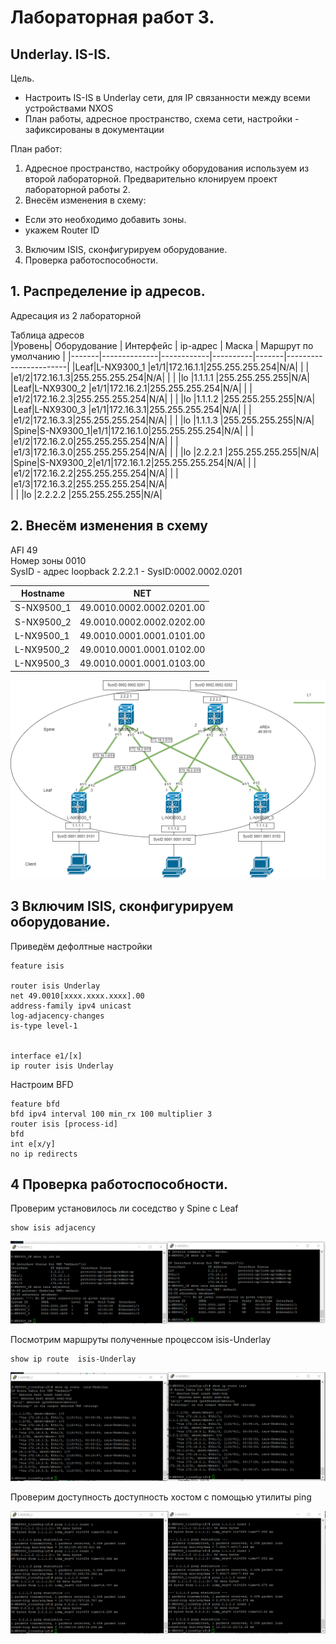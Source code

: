 # Лабораторная работ 3.
## Underlay. IS-IS.

Цель.
- Настроить IS-IS в Underlay сети, для IP связанности между всеми устройствами NXOS
- План работы, адресное пространство, схема сети, настройки - зафиксированы в документации


План работ:
1) Адресное пространство, настройку оборудования используем из второй лабораторной. Предварительно клонируем проект лабораторной работы 2. 
2) Внесём изменения в схему: 
 - Если это необходимо добавить зоны.
 - укажем Router ID
3) Включим ISIS, сконфигурируем оборудование.
4) Проверка работоспособности.

 
## 1. Распределение ip адресов.

Адресация из 2 лабораторной

Таблица адресов  
|Уровень| Оборудование | Интерфейс  | ip-адрес | Маска |  Маршрут по умолчанию |
|-------|--------------|------------|----------|-------|-----------------------|
|Leaf|L-NX9300_1 |e1/1|172.16.1.1|255.255.255.254|N/A|
|    |           |e1/2|172.16.1.3|255.255.255.254|N/A|
|    |           |lo  |1.1.1.1   |255.255.255.255|N/A|
|Leaf|L-NX9300_2 |e1/1|172.16.2.1|255.255.255.254|N/A|
|    |           |e1/2|172.16.2.3|255.255.255.254|N/A|
|    |           |lo  |1.1.1.2   |255.255.255.255|N/A|
|Leaf|L-NX9300_3 |e1/1|172.16.3.1|255.255.255.254|N/A|
|    |           |e1/2|172.16.3.3|255.255.255.254|N/A|
|    |           |lo  |1.1.1.3   |255.255.255.255|N/A|
|Spine|S-NX9300_1|e1/1|172.16.1.0|255.255.255.254|N/A|
|     |          |e1/2|172.16.2.0|255.255.255.254|N/A|
|     |          |e1/3|172.16.3.0|255.255.255.254|N/A|
|     |          |lo  |2.2.2.1   |255.255.255.255|N/A|
|Spine|S-NX9300_2|e1/1|172.16.1.2|255.255.255.254|N/A|
|     |          |e1/2|172.16.2.2|255.255.255.254|N/A|
|     |          |e1/3|172.16.3.2|255.255.255.254|N/A|  
|     |          |lo  |2.2.2.2   |255.255.255.255|N/A|

## 2. Внесём изменения в схему

AFI 49  
Номер зоны 0010  
SysID - адрес loopback 2.2.2.1 - SysID:0002.0002.0201

| Hostname | NET                     |
|----------|-------------------------|
|S-NX9500_1|49.0010.0002.0002.0201.00|
|S-NX9500_2|49.0010.0002.0002.0202.00|
|L-NX9500_1|49.0010.0001.0001.0101.00|
|L-NX9500_2|49.0010.0001.0001.0102.00|
|L-NX9500_3|49.0010.0001.0001.0103.00|

![alt text](lab3_1.drawio.png)

## 3 Включим ISIS, сконфигурируем оборудование.

Приведём дефолтные настройки

```
feature isis

router isis Underlay
net 49.0010[xxxx.xxxx.xxxx].00
address-family ipv4 unicast
log-adjacency-changes
is-type level-1


interface e1/[x]
ip router isis Underlay
```

Настроим BFD

```
feature bfd
bfd ipv4 interval 100 min_rx 100 multiplier 3
router isis [process-id]
bfd
int e[x/y]
no ip redirects

```

## 4 Проверка работоспособности.

Проверим установилось ли соседство у Spine с Leaf

```
show isis adjacency
```

![alt text](lab3_2.drawio.png)

Посмотрим маршруты полученные процессом isis-Underlay

```
show ip route  isis-Underlay
```
![alt text](lab3_3.drawio.png)

Проверим доступность доступность хостом с помощью утилиты ping 

![alt text](lab3_4.drawio.png)


